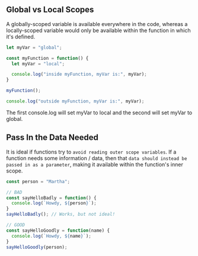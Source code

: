 ## Global vs Local Scopes

A globally-scoped variable is available everywhere in the code, whereas a locally-scoped variable would only be available within the function in which it's defined.

```javascript
let myVar = "global";

const myFunction = function() {
  let myVar = "local";

  console.log("inside myFunction, myVar is:", myVar); 
}

myFunction();

console.log("outside myFunction, myVar is:", myVar);  
```

The first console.log will set myVar to local and the second will set myVar to global.

## Pass In the Data Needed

It is ideal if functions try to `avoid reading outer scope variables`. If a function needs some information / data, then that `data should instead be passed in as a parameter`, making it available within the function's inner scope.

```javascript
const person = "Martha";

// BAD
const sayHelloBadly = function() {
  console.log(`Howdy, ${person}`);
}
sayHelloBadly(); // Works, but not ideal!

// GOOD
const sayHelloGoodly = function(name) {
  console.log(`Howdy, ${name}`);
}
sayHelloGoodly(person);
```